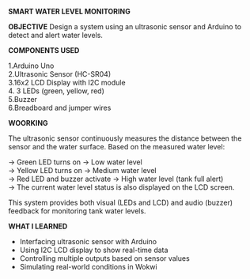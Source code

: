 **SMART WATER LEVEL MONITORING**  

**OBJECTIVE**
Design a system using an ultrasonic sensor and Arduino to detect and alert water levels.

**COMPONENTS USED**

1.Arduino Uno  
2.Ultrasonic Sensor (HC-SR04)  
3.16x2 LCD Display with I2C module  
4. 3 LEDs (green, yellow, red)  
5.Buzzer  
6.Breadboard and jumper wires  

**WOORKING**

The ultrasonic sensor continuously measures the distance between the sensor and the water surface. Based on the measured water level:

-> Green LED turns on → Low water level  
-> Yellow LED turns on → Medium water level  
-> Red LED and buzzer activate → High water level (tank full alert)  
-> The current water level status is also displayed on the LCD screen.

This system provides both visual (LEDs and LCD) and audio (buzzer) feedback for monitoring tank water levels.

**WHAT I LEARNED**

- Interfacing ultrasonic sensor with Arduino  
- Using I2C LCD display to show real-time data  
- Controlling multiple outputs based on sensor values  
- Simulating real-world conditions in Wokwi  
